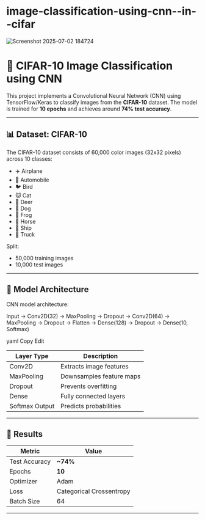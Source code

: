 # image-classification-using-cnn--in--cifar
![Screenshot 2025-07-02 184724](https://github.com/user-attachments/assets/53f43244-2e34-40d0-84db-d6c923c96ac3)
# 🧠 CIFAR-10 Image Classification using CNN

This project implements a Convolutional Neural Network (CNN) using TensorFlow/Keras to classify images from the **CIFAR-10** dataset. The model is trained for **10 epochs** and achieves around **74% test accuracy**.

---

## 📊 Dataset: CIFAR-10

The CIFAR-10 dataset consists of 60,000 color images (32x32 pixels) across 10 classes:

- ✈️ Airplane
- 🚗 Automobile
- 🐦 Bird
- 🐱 Cat
- 🦌 Deer
- 🐶 Dog
- 🐸 Frog
- 🐴 Horse
- 🚢 Ship
- 🚚 Truck

Split:
- 50,000 training images
- 10,000 test images

---

## 🧠 Model Architecture

CNN model architecture:

Input → Conv2D(32) → MaxPooling → Dropout
→ Conv2D(64) → MaxPooling → Dropout
→ Flatten → Dense(128) → Dropout → Dense(10, Softmax)

yaml
Copy
Edit

| Layer Type     | Description                  |
|----------------|------------------------------|
| Conv2D         | Extracts image features      |
| MaxPooling     | Downsamples feature maps     |
| Dropout        | Prevents overfitting         |
| Dense          | Fully connected layers       |
| Softmax Output | Predicts probabilities       |

---

## 🧪 Results

| Metric        | Value         |
|---------------|---------------|
| Test Accuracy | **~74%**      |
| Epochs        | **10**        |
| Optimizer     | Adam          |
| Loss          | Categorical Crossentropy |
| Batch Size    | 64            |

---




